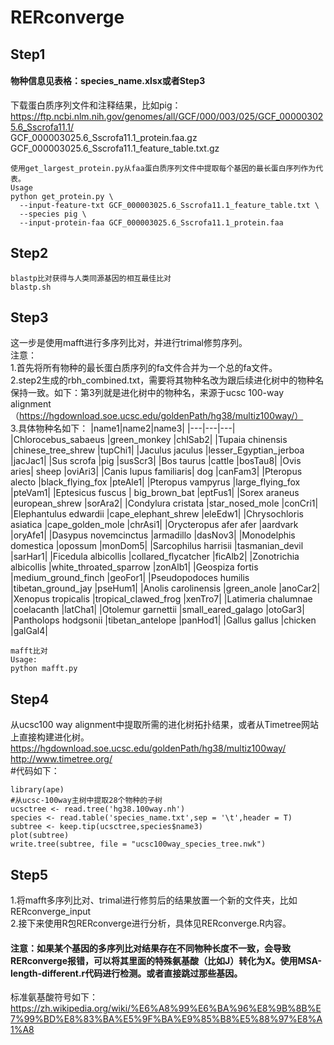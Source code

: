 # RERconverge
## Step1 
#### 物种信息见表格：species_name.xlsx或者Step3  
下载蛋白质序列文件和注释结果，比如pig：https://ftp.ncbi.nlm.nih.gov/genomes/all/GCF/000/003/025/GCF_000003025.6_Sscrofa11.1/   
GCF_000003025.6_Sscrofa11.1_protein.faa.gz  
GCF_000003025.6_Sscrofa11.1_feature_table.txt.gz  

```
使用get_largest_protein.py从faa蛋白质序列文件中提取每个基因的最长蛋白序列作为代表。
Usage
python get_protein.py \
  --input-feature-txt GCF_000003025.6_Sscrofa11.1_feature_table.txt \
  --species pig \
  --input-protein-faa GCF_000003025.6_Sscrofa11.1_protein.faa
```
## Step2
```
blastp比对获得与人类同源基因的相互最佳比对
blastp.sh
```
## Step3
这一步是使用mafft进行多序列比对，并进行trimal修剪序列。  
注意：  
1.首先将所有物种的最长蛋白质序列的fa文件合并为一个总的fa文件。  
2.step2生成的rbh_combined.txt，需要将其物种名改为跟后续进化树中的物种名保持一致。如下：第3列就是进化树中的物种名，来源于ucsc 100-way alignment（https://hgdownload.soe.ucsc.edu/goldenPath/hg38/multiz100way/）  
3.具体物种名如下：
|name1|name2|name3|
|---|---|---|
|Chlorocebus_sabaeus	|green_monkey	|chlSab2|
|Tupaia chinensis 	|chinese_tree_shrew	|tupChi1|
|Jaculus jaculus	|lesser_Egyptian_jerboa	|jacJac1|
|Sus scrofa	|pig	|susScr3|
|Bos taurus	|cattle	|bosTau8|
|Ovis aries|	sheep	|oviAri3|
|Canis lupus familiaris|	dog	|canFam3|
|Pteropus alecto 	|black_flying_fox	|pteAle1|
|Pteropus vampyrus	|large_flying_fox	|pteVam1|
|Eptesicus fuscus |	big_brown_bat	|eptFus1|
|Sorex araneus	|european_shrew	|sorAra2|
|Condylura cristata	|star_nosed_mole	|conCri1|
|Elephantulus edwardii	|cape_elephant_shrew	|eleEdw1|
|Chrysochloris asiatica	|cape_golden_mole	|chrAsi1|
|Orycteropus afer afer	|aardvark	|oryAfe1|
|Dasypus novemcinctus	|armadillo	|dasNov3|
|Monodelphis domestica	|opossum	|monDom5|
|Sarcophilus harrisii	|tasmanian_devil	|sarHar1|
|Ficedula albicollis 	|collared_flycatcher	|ficAlb2|
|Zonotrichia albicollis	|white_throated_sparrow	|zonAlb1|
|Geospiza fortis	|medium_ground_finch	|geoFor1|
|Pseudopodoces humilis	|tibetan_ground_jay	|pseHum1|
|Anolis carolinensis	|green_anole	|anoCar2|
|Xenopus tropicalis	|tropical_clawed_frog	|xenTro7|
|Latimeria chalumnae	|coelacanth	|latCha1|
|Otolemur garnettii	|small_eared_galago	|otoGar3|
|Pantholops hodgsonii	|tibetan_antelope	|panHod1|
|Gallus gallus	|chicken	|galGal4|
```
mafft比对
Usage:
python mafft.py
```
## Step4
从ucsc100 way alignment中提取所需的进化树拓扑结果，或者从Timetree网站上直接构建进化树。
https://hgdownload.soe.ucsc.edu/goldenPath/hg38/multiz100way/  
http://www.timetree.org/  
#代码如下：  
```
library(ape)
#从ucsc-100way主树中提取28个物种的子树
ucsctree <- read.tree('hg38.100way.nh')
species <- read.table('species_name.txt',sep = '\t',header = T)
subtree <- keep.tip(ucsctree,species$name3)
plot(subtree)
write.tree(subtree, file = "ucsc100way_species_tree.nwk")
```
## Step5
1.将mafft多序列比对、trimal进行修剪后的结果放置一个新的文件夹，比如RERconverge_input  
2.接下来使用R包RERconverge进行分析，具体见RERconverge.R内容。
#### 注意：如果某个基因的多序列比对结果存在不同物种长度不一致，会导致RERconverge报错，可以将其里面的特殊氨基酸（比如J）转化为X。使用MSA-length-different.r代码进行检测。或者直接跳过那些基因。  
标准氨基酸符号如下：  
https://zh.wikipedia.org/wiki/%E6%A8%99%E6%BA%96%E8%9B%8B%E7%99%BD%E8%83%BA%E5%9F%BA%E9%85%B8%E5%88%97%E8%A1%A8
